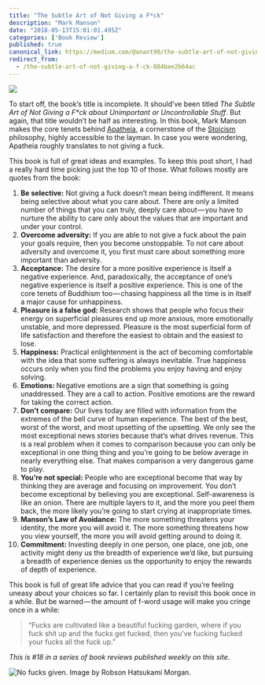 ```yaml
---
title: "The Subtle Art of Not Giving a F*ck"
description: "Mark Manson"
date: "2018-05-13T15:01:01.495Z"
categories: ['Book Review']
published: true
canonical_link: https://medium.com/@anant90/the-subtle-art-of-not-giving-a-f-ck-884bee2b64ac
redirect_from:
  - /the-subtle-art-of-not-giving-a-f-ck-884bee2b64ac
---
```


![](/assets/blog/the-subtle-art-of-not-giving-a-f-ck/asset-1.png)

To start off, the book’s title is incomplete. It should’ve been titled _The Subtle Art of Not Giving a F\*ck about Unimportant or Uncontrollable Stuff_. But again, that title wouldn’t be half as interesting. In this book, Mark Manson makes the core tenets behind [Apatheia](https://en.wikipedia.org/wiki/Apatheia), a cornerstone of the [Stoicism](https://en.wikipedia.org/wiki/Stoicism) philosophy, highly accessible to the layman. In case you were wondering, Apatheia roughly translates to not giving a fuck.

This book is full of great ideas and examples. To keep this post short, I had a really hard time picking just the top 10 of those. What follows mostly are quotes from the book:

1.  **Be selective:** Not giving a fuck doesn’t mean being indifferent. It means being selective about what you care about. There are only a limited number of things that you can truly, deeply care about — you have to nurture the ability to care only about the values that are important and under your control.
2.  **Overcome adversity:** If you are able to not give a fuck about the pain your goals require, then you become unstoppable. To not care about adversity and overcome it, you first must care about something more important than adversity.
3.  **Acceptance:** The desire for a more positive experience is itself a negative experience. And, paradoxically, the acceptance of one’s negative experience is itself a positive experience. This is one of the core tenets of Buddhism too — chasing happiness all the time is in itself a major cause for unhappiness.
4.  **Pleasure is a false god:** Research shows that people who focus their energy on superficial pleasures end up more anxious, more emotionally unstable, and more depressed. Pleasure is the most superficial form of life satisfaction and therefore the easiest to obtain and the easiest to lose.
5.  **Happiness:** Practical enlightenment is the act of becoming comfortable with the idea that some suffering is always inevitable. True happiness occurs only when you find the problems you enjoy having and enjoy solving.
6.  **Emotions:** Negative emotions are a sign that something is going unaddressed. They are a call to action. Positive emotions are the reward for taking the correct action.
7.  **Don’t compare:** Our lives today are filled with information from the extremes of the bell curve of human experience. The best of the best, worst of the worst, and most upsetting of the upsetting. We only see the most exceptional news stories because that’s what drives revenue. This is a real problem when it comes to comparison because you can only be exceptional in one thing thing and you’re going to be below average in nearly everything else. That makes comparison a very dangerous game to play.
8.  **You’re not special:** People who are exceptional become that way by thinking they are average and focusing on improvement. You don’t become exceptional by believing you are exceptional. Self-awareness is like an onion. There are multiple layers to it, and the more you peel them back, the more likely you’re going to start crying at inappropriate times.
9.  **Manson’s Law of Avoidance:** The more something threatens your identity, the more you will avoid it. The more something threatens how you view yourself, the more you will avoid getting around to doing it.
10.  **Commitment:** Investing deeply in one person, one place, one job, one activity might deny us the breadth of experience we’d like, but pursuing a breadth of experience denies us the opportunity to enjoy the rewards of depth of experience.

This book is full of great life advice that you can read if you’re feeling uneasy about your choices so far. I certainly plan to revisit this book once in a while. But be warned — the amount of f-word usage will make you cringe once in a while:

> “Fucks are cultivated like a beautiful fucking garden, where if you fuck shit up and the fucks get fucked, then you’ve fucking fucked your fucks all the fuck up.”

_This is #18 in a series of book reviews published weekly on this site._

![No fucks given. Image by [Robson Hatsukami Morgan](https://unsplash.com/@robsonhmorgan).](/assets/blog/the-subtle-art-of-not-giving-a-f-ck/asset-2.png)
